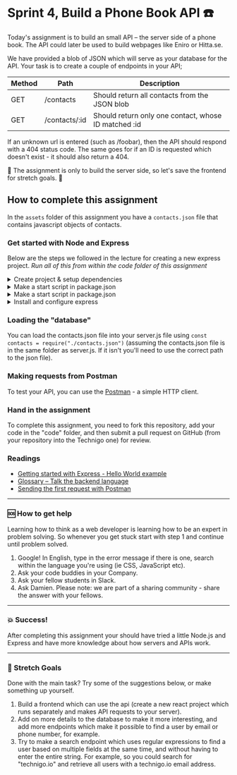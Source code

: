 # Sprint 4, Build a Phone Book API :telephone:

Today's assignment is to build an small API – the server side of a phone book. The API could later be used to build webpages like Eniro or Hitta.se.

We have provided a blob of JSON which will serve as your database for the API. Your task is to create a couple of endpoints in your API;

| Method | Path | Description |
| --- | --- | --- |
| GET | /contacts | Should return all contacts from the JSON blob |
| GET | /contacts/:id | Should return only one contact, whose ID matched :id |

If an unknown url is entered (such as /foobar), then the API should respond with a 404 status code. The same goes for if an ID is requested which doesn't exist - it should also return a 404.

:rotating_light: The assignment is only to build the server side, so let's save the frontend for stretch goals. :rotating_light:

## How to complete this assignment

In the `assets` folder of this assignment you have a `contacts.json` file that contains javascript objects of contacts.

### Get started with Node and Express

Below are the steps we followed in the lecture for creating a new express project. *Run all of this from within the code folder of this assignment*

<details><summary>Create project & setup dependencies</summary><p>

1. If you haven't already, cd into the code folder of this assignment.
1. Create server.js. Leave it empty for now.
1. Run `npm init`
1. `npm install nodemon babel-cli babel-preset-env eslint-config-technigo --save-dev`
1. create .babelrc:
  ```
  {
    "presets": ["env"]
  }
  ```
1. Create `.eslintconfig.json`:
  ```
  {
    "extends": [
      "technigo"
    ]
  }
  ```
</p></details>

<details><summary>Make a start script in package.json</summary><p>

```javascript
{
  "scripts": {
    "start": "nodemon server.js --exec babel-node",
  }
}
```

</p></details>

<details><summary>Make a start script in package.json</summary><p>

```javascript
{
  "scripts": {
    "start": "nodemon server.js --exec babel-node",
  }
}
```

</p></details>

<details><summary>Install and configure express</summary><p>

Run `npm install express` to install express as a dependency.

```
import express from "express"

const app = express()

app.get("/", (req, res) =>
  res.send("Hello World!")
)

app.listen(3000, () =>
  console.log("Example app listening on port 3000!")
)
```

Change "3000" to something else if you want it to run on a different port.

</p></details>

### Loading the "database"

You can load the contacts.json file into your server.js file using `const contacts = require("./contacts.json")` (assuming the contacts.json file is in the same folder as server.js. If it isn't you'll need to use the correct path to the json file).

### Making requests from Postman

To test your API, you can use the [Postman](https://www.getpostman.com/) - a simple HTTP client.

### Hand in the assignment

To complete this assignment, you need to fork this repository, add your code in the "code" folder, and then submit a pull request on GitHub (from your repository into the Technigo one) for review.

### Readings

* [Getting started with Express - Hello World example](http://expressjs.com/en/starter/hello-world.html)
* [Glossary – Talk the backend language](https://expressjs.com/en/resources/glossary.html)
* [Sending the first request with Postman](https://www.getpostman.com/docs/postman/launching_postman/sending_the_first_request)
---

### :sos: How to get help
Learning how to think as a web developer is learning how to be an expert in problem solving. So whenever you get stuck start with step 1 and continue until problem solved.

1. Google! In English, type in the error message if there is one, search within the language you're using (ie CSS, JavaScript etc).
2. Ask your code buddies in your Company.
3. Ask your fellow students in Slack.
4. Ask Damien. Please note: we are part of a sharing community - share the answer with your fellows.

---

### :boom: Success!

After completing this assignment your should have tried a little Node.js and Express and have more knowledge about how servers and APIs work.

---

### :runner: Stretch Goals

Done with the main task? Try some of the suggestions below, or make something up yourself.

1. Build a frontend which can use the api (create a new react project which runs separately and makes API requests to your server).
1. Add on more details to the database to make it more interesting, and add more endpoints which make it possible to find a user by email or phone number, for example.
1. Try to make a search endpoint which uses regular expressions to find a user based on multiple fields at the same time, and without having to enter the entire string. For example, so you could search for "technigo.io" and retrieve all users with a technigo.io email address.
